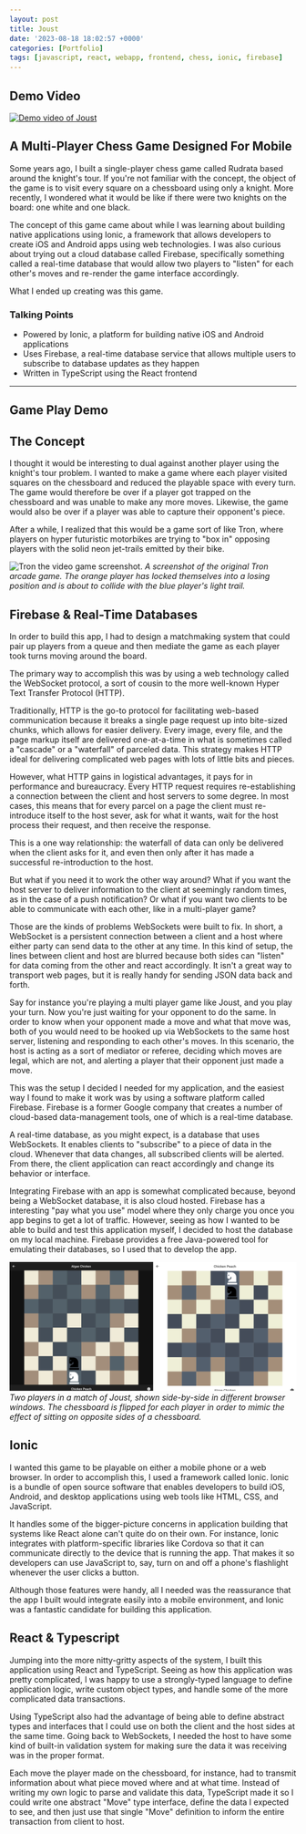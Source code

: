 ```yaml
---
layout: post
title: Joust
date: '2023-08-18 18:02:57 +0000'
categories: [Portfolio]
tags: [javascript, react, webapp, frontend, chess, ionic, firebase]
---
```


## Demo Video

[![Demo video of Joust](https://markdown-videos-api.jorgenkh.no/youtube/1MwOSqSyh1s.gif)](https://youtu.be/1MwOSqSyh1s.gif)

## A Multi-Player Chess Game Designed For Mobile

Some years ago, I built a single-player chess game called Rudrata based around the knight's tour. If you're not familiar with the concept, the object of the game is to visit every square on a chessboard using only a knight. More recently, I wondered what it would be like if there were two knights on the board: one white and one black.

The concept of this game came about while I was learning about building native applications using Ionic, a framework that allows developers to create iOS and Android apps using web technologies. I was also curious about trying out a cloud database called Firebase, specifically something called a real-time database that would allow two players to "listen" for each other's moves and re-render the game interface accordingly.

What I ended up creating was this game.

### Talking Points

- Powered by Ionic, a platform for building native iOS and Android applications
- Uses Firebase, a real-time database service that allows multiple users to subscribe to database updates as they happen
- Written in TypeScript using the React frontend

---

## Game Play Demo

## The Concept

I thought it would be interesting to dual against another player using the knight's tour problem. I wanted to make a game where each player visited squares on the chessboard and reduced the playable space with every turn. The game would therefore be over if a player got trapped on the chessboard and was unable to make any more moves. Likewise, the game would also be over if a player was able to capture their opponent's piece.

After a while, I realized that this would be a game sort of like Tron, where players on hyper futuristic motorbikes are trying to "box in" opposing players with the solid neon jet-trails emitted by their bike.

![Tron the video game screenshot.](https://static.wikia.nocookie.net/tron/images/9/94/Tron_Video_Game._Lightcycles.png)
*A screenshot of the original Tron arcade game. The orange player has locked themselves into a losing position and is about to collide with the blue player's light trail.*

## Firebase & Real-Time Databases

In order to build this app, I had to design a matchmaking system that could pair up players from a queue and then mediate the game as each player took turns moving around the board.

The primary way to accomplish this was by using a web technology called the WebSocket protocol, a sort of cousin to the more well-known Hyper Text Transfer Protocol (HTTP).

Traditionally, HTTP is the go-to protocol for facilitating web-based communication because it breaks a single page request up into bite-sized chunks, which allows for easier delivery. Every image, every file, and the page markup itself are delivered one-at-a-time in what is sometimes called a "cascade" or a "waterfall" of parceled data. This strategy makes HTTP ideal for delivering complicated web pages with lots of little bits and pieces.

However, what HTTP gains in logistical advantages, it pays for in performance and bureaucracy. Every HTTP request requires re-establishing a connection between the client and host servers to some degree. In most cases, this means that for every parcel on a page the client must re-introduce itself to the host sever, ask for what it wants, wait for the host process their request, and then receive the response.

This is a one way relationship: the waterfall of data can only be delivered when the client asks for it, and even then only after it has made a successful re-introduction to the host.

But what if you need it to work the other way around? What if you want the host server to deliver information to the client at seemingly random times, as in the case of a push notification? Or what if you want two clients to be able to communicate with each other, like in a multi-player game?

Those are the kinds of problems WebSockets were built to fix. In short, a WebSocket is a persistent connection between a client and a host where either party can send data to the other at any time. In this kind of setup, the lines between client and host are blurred because both sides can "listen" for data coming from the other and react accordingly. It isn't a great way to transport web pages, but it is really handy for sending JSON data back and forth.

Say for instance you're playing a multi player game like Joust, and you play your turn. Now you're just waiting for your opponent to do the same. In order to know when your opponent made a move and what that move was, both of you would need to be hooked up via WebSockets to the same host server, listening and responding to each other's moves. In this scenario, the host is acting as a sort of mediator or referee, deciding which moves are legal, which are not, and alerting a player that their opponent just made a move.

This was the setup I decided I needed for my application, and the easiest way I found to make it work was by using a software platform called Firebase. Firebase is a former Google company that creates a number of cloud-based data-management tools, one of which is a real-time database.

A real-time database, as you might expect, is a database that uses WebSockets. It enables clients to "subscribe" to a piece of data in the cloud. Whenever that data changes, all subscribed clients will be alerted. From there, the client application can react accordingly and change its behavior or interface.

Integrating Firebase with an app is somewhat complicated because, beyond being a WebSocket database, it is also cloud hosted. Firebase has a interesting "pay what you use" model where they only charge you once you app begins to get a lot of traffic. However, seeing as how I wanted to be able to build and test this application myself, I decided to host the database on my local machine. Firebase provides a free Java-powered tool for emulating their databases, so I used that to develop the app.

![Screenshot of two players playing Joust at the same time.](https://raw.githubusercontent.com/OulipianSummer/oulipiansummer.github.io/main/assets/img/portoflio/joust-two-player.webp)
*Two players in a match of Joust, shown side-by-side in different browser windows. The chessboard is flipped for each player in order to mimic the effect of sitting on opposite sides of a chessboard.*

## Ionic

I wanted this game to be playable on either a mobile phone or a web browser. In order to accomplish this, I used a framework called Ionic. Ionic is a bundle of open source software that enables developers to build iOS, Android, and desktop applications using web tools like HTML, CSS, and JavaScript.

It handles some of the bigger-picture concerns in application building that systems like React alone can't quite do on their own. For instance, Ionic integrates with platform-specific libraries like Cordova so that it can communicate directly to the device that is running the app. That makes it so developers can use JavaScript to, say, turn on and off a phone's flashlight whenever the user clicks a button.

Although those features were handy, all I needed was the reassurance that the app I built would integrate easily into a mobile environment, and Ionic was a fantastic candidate for building this application.

## React & Typescript

Jumping into the more nitty-gritty aspects of the system, I built this application using React and TypeScript. Seeing as how this application was pretty complicated, I was happy to use a strongly-typed language to define application logic, write custom object types, and handle some of the more complicated data transactions.

Using TypeScript also had the advantage of being able to define abstract types and interfaces that I could use on both the client and the host sides at the same time. Going back to WebSockets, I needed the host to have some kind of built-in validation system for making sure the data it was receiving was in the proper format.

Each move the player made on the chessboard, for instance, had to transmit information about what piece moved where and at what time. Instead of writing my own logic to parse and validate this data, TypeScript made it so I could write one abstract "Move" type interface, define the data I expected to see, and then just use that single "Move" definition to inform the entire transaction from client to host.
